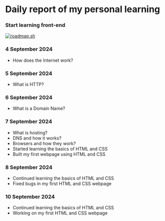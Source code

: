 # Daily report of my personal learning
### Start learning front-end
<a href="https://roadmap.sh"><img src="https://roadmap.sh/card/tall/66d762a8553501e3c3021ca0?variant=dark" alt="roadmap.sh"/></a>

### 4 September 2024
* How does the Internet work?
### 5 September 2024
* What is HTTP?
### 6 September 2024
* What is a Domain Name?
### 7 September 2024
* What is hosting?
* DNS and how it works?
* Browsers and how they work?
* Started learning the basics of HTML and CSS
* Built my first webpage using HTML and CSS
### 8 September 2024
* Continued learning the basics of HTML and CSS
* Fixed bugs in my first HTML and CSS webpage
### 10 September 2024
* Continued learning the basics of HTML and CSS
* Working on my first HTML and CSS webpage
